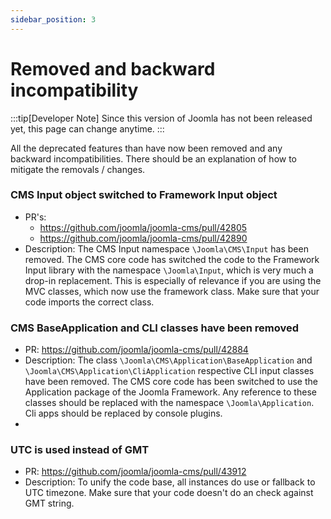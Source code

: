 ```yaml
---
sidebar_position: 3
---
```


# Removed and backward incompatibility

:::tip[Developer Note]
  Since this version of Joomla has not been released yet, this page can change anytime.
:::

All the deprecated features than have now been removed and any backward incompatibilities.
There should be an explanation of how to mitigate the removals / changes.

### CMS Input object switched to Framework Input object

- PR's: 
  - https://github.com/joomla/joomla-cms/pull/42805
  - https://github.com/joomla/joomla-cms/pull/42890
- Description: The CMS Input namespace `\Joomla\CMS\Input` has been removed. The CMS core code has switched the code to the Framework Input library with the namespace `\Joomla\Input`, which is very much a drop-in replacement. This is especially of relevance if you are using the MVC classes, which now use the framework class. Make sure that your code imports the correct class.

### CMS BaseApplication and CLI classes have been removed

- PR: https://github.com/joomla/joomla-cms/pull/42884
- Description: The class `\Joomla\CMS\Application\BaseApplication` and `\Joomla\CMS\Application\CliApplication` respective CLI input classes have been removed. The CMS core code has been switched to use the Application package of the Joomla Framework. Any reference to these classes should be replaced with the namespace `\Joomla\Application`. Cli apps should be replaced by console plugins.
- 
### UTC is used instead of GMT

- PR: https://github.com/joomla/joomla-cms/pull/43912
- Description: To unify the code base, all instances do use or fallback to UTC timezone. Make sure that your code doesn't do an check against GMT string.
